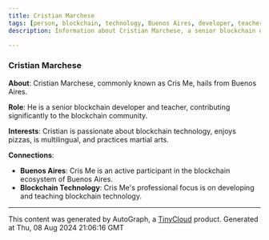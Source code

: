 ```yaml
---
title: Cristian Marchese
tags: [person, blockchain, technology, Buenos Aires, developer, teacher]
description: Information about Cristian Marchese, a senior blockchain developer and teacher based in Buenos Aires.

---
```


### Cristian Marchese

**About**: Cristian Marchese, commonly known as Cris Me, hails from Buenos Aires.
  
**Role**: He is a senior blockchain developer and teacher, contributing significantly to the blockchain community.

**Interests**: Cristian is passionate about blockchain technology, enjoys pizzas, is multilingual, and practices martial arts.

**Connections**:
- **Buenos Aires**: Cris Me is an active participant in the blockchain ecosystem of Buenos Aires.
- **Blockchain Technology**: Cris Me's professional focus is on developing and teaching blockchain technology.
---
This content was generated by AutoGraph, a [TinyCloud](https://tinycloud.xyz/) product.
Generated at  Thu, 08 Aug 2024 21:06:16 GMT